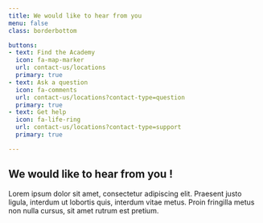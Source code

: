 ```yaml
---
title: We would like to hear from you
menu: false
class: borderbottom

buttons:
- text: Find the Academy
  icon: fa-map-marker
  url: contact-us/locations
  primary: true
- text: Ask a question
  icon: fa-comments
  url: contact-us/locations?contact-type=question
  primary: true
- text: Get help
  icon: fa-life-ring
  url: contact-us/locations?contact-type=support
  primary: true

---
```


## We would like to hear from you !

Lorem ipsum dolor sit amet, consectetur adipiscing elit. Praesent justo ligula, interdum ut lobortis quis, interdum vitae metus. Proin fringilla metus non nulla cursus, sit amet rutrum est pretium.
